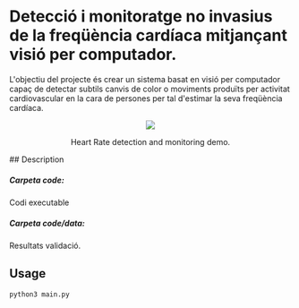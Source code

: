 # Detecció i monitoratge no invasius de la freqüència cardíaca mitjançant visió per computador.

L'objectiu del projecte és crear un sistema basat en visió per computador capaç de detectar subtils canvis de color o moviments produïts per activitat cardiovascular en la cara de persones per tal d'estimar la seva freqüència cardíaca.

<div align="center">
<img src="https://newfastuff.com/wp-content/uploads/2019/05/bW7QXVB.png" >
<p>Heart Rate detection and monitoring demo.</p>
</div>
## Description

##### Carpeta code: 
Codi executable
##### Carpeta code/data: 
Resultats validació.


## Usage

```python
python3 main.py
```

